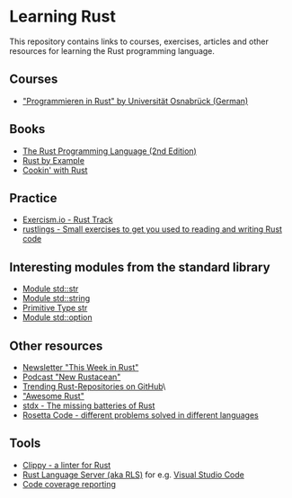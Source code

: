 # Learning Rust

This repository contains links to courses, exercises, articles and other resources for learning the Rust programming language.

## Courses
* ["Programmieren in Rust" by Universität Osnabrück (German)](https://github.com/LukasKalbertodt/programmieren-in-rust/)

## Books
* [The Rust Programming Language (2nd Edition)](https://doc.rust-lang.org/stable/book/second-edition/) 
* [Rust by Example](https://rustbyexample.com/)
* [Cookin' with Rust](https://rust-lang-nursery.github.io/rust-cookbook/)

## Practice
* [Exercism.io - Rust Track](http://exercism.io/languages/rust/)
* [rustlings - Small exercises to get you used to reading and writing Rust code](https://github.com/carols10cents/rustlings)

## Interesting modules from the standard library 
* [Module std::str](https://doc.rust-lang.org/stable/std/str/index.html)
* [Module std::string](https://doc.rust-lang.org/stable/std/string/index.html)
* [Primitive Type str](https://doc.rust-lang.org/stable/std/primitive.str.html)
* [Module std::option](https://doc.rust-lang.org/stable/std/option/index.html)

## Other resources
* [Newsletter "This Week in Rust"](https://this-week-in-rust.org/)
* [Podcast "New Rustacean"](http://newrustacean.com/)
* [Trending Rust-Repositories on GitHub](https://github.com/trending/rust)\
* ["Awesome Rust"](https://github.com/rust-unofficial/awesome-rust)
* [stdx - The missing batteries of Rust](https://github.com/brson/stdx)
* [Rosetta Code - different problems solved in different languages](http://rosettacode.org/wiki/Rosetta_Code)

## Tools
* [Clippy - a linter for Rust](https://github.com/rust-lang-nursery/rust-clippy)
* [Rust Language Server (aka RLS)](https://github.com/rust-lang-nursery/rls/) for e.g. [Visual Studio Code](https://code.visualstudio.com/)
* [Code coverage reporting](https://github.com/xd009642/tarpaulin)
